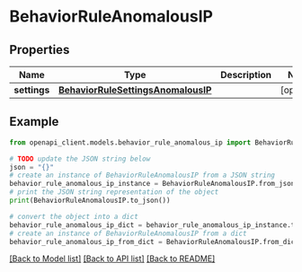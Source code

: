 # BehaviorRuleAnomalousIP


## Properties

Name | Type | Description | Notes
------------ | ------------- | ------------- | -------------
**settings** | [**BehaviorRuleSettingsAnomalousIP**](BehaviorRuleSettingsAnomalousIP.md) |  | [optional] 

## Example

```python
from openapi_client.models.behavior_rule_anomalous_ip import BehaviorRuleAnomalousIP

# TODO update the JSON string below
json = "{}"
# create an instance of BehaviorRuleAnomalousIP from a JSON string
behavior_rule_anomalous_ip_instance = BehaviorRuleAnomalousIP.from_json(json)
# print the JSON string representation of the object
print(BehaviorRuleAnomalousIP.to_json())

# convert the object into a dict
behavior_rule_anomalous_ip_dict = behavior_rule_anomalous_ip_instance.to_dict()
# create an instance of BehaviorRuleAnomalousIP from a dict
behavior_rule_anomalous_ip_from_dict = BehaviorRuleAnomalousIP.from_dict(behavior_rule_anomalous_ip_dict)
```
[[Back to Model list]](../README.md#documentation-for-models) [[Back to API list]](../README.md#documentation-for-api-endpoints) [[Back to README]](../README.md)


